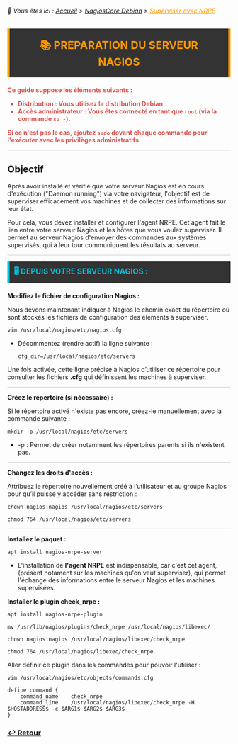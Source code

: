 <link rel="stylesheet" type="text/css" href="../../assets/css/principal-theme.css">

###### 📂 Vous êtes ici : [Accueil](../../index.md) > [NagiosCore Debian](../nagioscore-debian/index.md) > <a href="." style="color: #ff9900; text-decoration: underline;">Superviser avec NRPE</a>


<div style="background-color: #333; color: #fff; border-left: 5px solid #ff9900; border-right: 5px solid #ff9900; padding: 20px 25px; margin-bottom: 20px; text-align: center;">
  <strong style="font-size: 24px; color: #ff9900;">📚 PREPARATION DU SERVEUR NAGIOS</strong>
</div>

<!-- Alerte importante concernant la distribution et les droits d'utilisateur -->
<div style="color: #d9534f; font-weight: bold; margin-bottom: 1em;">

  <p>Ce guide suppose les éléments suivants :</p>
  <ul>
    <li><strong>Distribution :</strong> Vous utilisez la distribution <strong>Debian</strong>.</li>
    <li><strong>Accès administrateur :</strong> Vous êtes connecté en tant que <code>root</code> (via la commande <code>su -</code>).</li>
  </ul>
  <p>Si ce n'est pas le cas, ajoutez <code>sudo</code> devant chaque commande pour l'exécuter avec les privilèges administratifs.</p>
</div>


<hr style="border: 1px solid #ccc; height: 1px; background-color: #ccc; border: none;">

## Objectif

Après avoir installé et vérifié que votre serveur Nagios est en cours d'exécution ("Daemon running") via votre navigateur, l'objectif est de superviser efficacement vos machines et de collecter des informations sur leur état.

Pour cela, vous devez installer et configurer l'agent NRPE. Cet agent fait le lien entre votre serveur Nagios et les hôtes que vous voulez superviser. Il permet au serveur Nagios d'envoyer des commandes aux systèmes supervisés, qui à leur tour communiquent les résultats au serveur.

<hr style="border: 1px solid #ccc; height: 1px; background-color: #ccc; border: none;">

<!-- Section "Depuis votre serveur Nagios" avec un fond sombre, couleurs contrastées et texte clair -->
<div style="background-color: #333; color: #fff; border-left: 5px solid #00bcd4; padding: 10px 10px; margin-bottom: 20px;">
  <strong style="font-size: 17px; color: #00bcd4;">🖥️ DEPUIS VOTRE SERVEUR NAGIOS :</strong>
</div>

**Modifiez le fichier de configuration Nagios :**  

Nous devons maintenant indiquer à Nagios le chemin exact du répertoire où sont stockés les fichiers de configuration des éléments à superviser.
```
vim /usr/local/nagios/etc/nagios.cfg
```

- Décommentez (rendre actif) la ligne suivante :

  ```
  cfg_dir=/usr/local/nagios/etc/servers
  ```
Une fois activée, cette ligne précise à Nagios d’utiliser ce répertoire pour consulter les fichiers **.cfg** qui définissent les machines à superviser.

<hr style="border: 1px solid #ccc; height: 1px; background-color: #ccc; border: none;">

**Créez le répertoire (si nécessaire) :**

Si le répertoire activé n'existe pas encore, créez-le manuellement avec la commande suivante :

```
mkdir -p /usr/local/nagios/etc/servers
```
- -p : Permet de créer notamment les répertoires parents si ils n'existent pas.

<hr style="border: 1px solid #ccc; height: 1px; background-color: #ccc; border: none;">

**Changez les droits d'accès :**

Attribuez le répertoire nouvellement créé à l’utilisateur et au groupe Nagios pour qu’il puisse y accéder sans restriction :

```
chown nagios:nagios /usr/local/nagios/etc/servers
```
```
chmod 764 /usr/local/nagios/etc/servers
```
<hr style="border: 1px solid #ccc; height: 1px; background-color: #ccc; border: none;">

**Installez le paquet :**  

```
apt install nagios-nrpe-server
```
- L'installation de **l'agent NRPE** est indispensable, car c'est cet agent, (présent notament sur les machines qu'on veut superviser), qui permet l'échange des informations entre le serveur Nagios et les machines supervisées.


**Installer le plugin check_nrpe :**

```
apt install nagios-nrpe-plugin
```

```
mv /usr/lib/nagios/plugins/check_nrpe /usr/local/nagios/libexec/
```
```
chown nagios:nagios /usr/local/nagios/libexec/check_nrpe
```

```
chmod 764 /usr/local/nagios/libexec/check_nrpe
```


Aller définir ce plugin dans les commandes pour pouvoir l'utiliser :
```
vim /usr/local/nagios/etc/objects/commands.cfg
```
```
define command {
    command_name    check_nrpe
    command_line    /usr/local/nagios/libexec/check_nrpe -H $HOSTADDRESS$ -c $ARG1$ $ARG2$ $ARG3$
}
```


### **[↩️ Retour](../../linux/nagioscore-debian/index.md)**